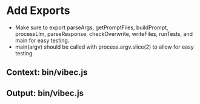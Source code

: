 # Add Exports

- Make sure to export parseArgs, getPromptFiles, buildPrompt, processLlm, parseResponse, checkOverwrite, writeFiles, runTests, and main for easy testing.
- main(argv) should be called with process.argv.slice(2) to allow for easy testing.

## Context: bin/vibec.js
## Output: bin/vibec.js